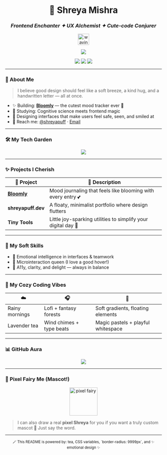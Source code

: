 <!-- README.md -->

<h1 align="center">🌸 Shreya Mishra</h1>
<h3 align="center"><em>Frontend Enchanter ✦ UX Alchemist ✦ Cute-code Conjurer</em></h3>

<p align="center">
  <img src="https://media.giphy.com/media/hvRJCLFzcasrR4ia7z/giphy.gif" width="36" alt="waving" />
</p>

<p align="center">
  <img src="https://readme-typing-svg.demolab.com?font=Quicksand&weight=500&size=20&pause=1000&color=F78DA7&center=true&vCenter=true&width=420&lines=Coding+with+kindness+💖;Designing+tiny+delights+🌷;Soft+UX+with+a+sparkle+touch+🧁;Always+learning+new+magic+✨" />
</p>

<p align="center">
  <img src="https://img.shields.io/badge/Coded%20with-Love-ffc9dc?style=for-the-badge&logo=heart" />
  <img src="https://img.shields.io/badge/Aesthetic-Pastel%20Rainbows-ffb6c1?style=for-the-badge" />
  <img src="https://img.shields.io/badge/Superpower-Cute%20UX-fec8d8?style=for-the-badge" />
</p>

---

### 🌷 About Me

> I believe good design should feel like a soft breeze, a kind hug, and a handwritten letter — all at once.  

- ✨ Building: [**Bloomly**](https://github.com/shreyapuff) — the cutest mood tracker ever 🍃  
- 🧠 Studying: Cognitive science meets frontend magic  
- 🎀 Designing interfaces that make users feel safe, seen, and smiled at  
- 💌 Reach me: [@shreyapuff](https://twitter.com/shreyapuff) · [Email](mailto:your@email.com)

---

### 🛠️ My Tech Garden

<p align="center">
  <img src="https://skillicons.dev/icons?i=html,css,js,ts,react,tailwind,figma,vscode,github&perline=8" />
</p>

---

### ✨ Projects I Cherish

| 🌟 Project | 🌼 Description |
|-----------|----------------|
| [**Bloomly**](https://github.com/shreyapuff) | Mood journaling that feels like blooming with every entry 💕 |
| **shreyapuff.dev** | A floaty, minimalist portfolio where design flutters |
| **Tiny Tools** | Little joy-sparking utilities to simplify your digital day 🧃 |

---

### 🎀 My Soft Skills

- 💖 Emotional intelligence in interfaces & teamwork  
- 🧁 Microinteraction queen (I love a good hover!)  
- 🦋 A11y, clarity, and delight — always in balance

---

### 🍵 My Cozy Coding Vibes

| ☁️ | 🎧 | 🎨 |
|----|-----|----|
| Rainy mornings | Lofi + fantasy forests | Soft gradients, floating elements |
| Lavender tea | Wind chimes + type beats | Magic pastels + playful whitespace |

---

### 📊 GitHub Aura

<p align="center">
  <img src="https://github-readme-stats.vercel.app/api?username=shreyapuff&show_icons=true&theme=rose_pine&hide_border=true&icon_color=ffc0cb&title_color=f78da7&text_color=7f5f8f" />
</p>

---

### 🧚 Pixel Fairy Me (Mascot!)

<p align="center">
  <img src="https://external-preview.redd.it/JlFg-hTn7MNSWTFbR8Zoyxeg5Gy-GCLrIzoRBLFqjSc.png?auto=webp&s=51cb94d69e1c694d1739a2705b9675a1b5e28a80" width="90" alt="pixel fairy" />
</p>

> I can also draw a real **pixel Shreya** for you if you want a truly custom mascot 🌈 Just say the word.

---

<p align="center">
  <sub>🪄 This README is powered by: tea, CSS variables, `border-radius: 9999px`, and ✨ emotional design ✨</sub>
</p>
